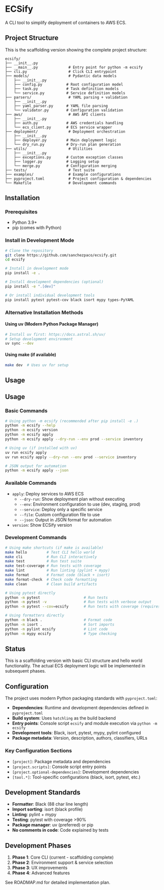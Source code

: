 # ECSify

A CLI tool to simplify deployment of containers to AWS ECS.

## Project Structure

This is the scaffolding version showing the complete project structure:

```
ecsify/
├── __init__.py
├── __main__.py              # Entry point for python -m ecsify
├── cli.py                   # Click CLI entrypoint
├── models/                  # Pydantic data models
│   ├── __init__.py
│   ├── config.py           # Root configuration model
│   ├── task.py             # Task definition models
│   └── service.py          # Service definition models
├── parsers/                 # YAML parsing + validation
│   ├── __init__.py
│   ├── yaml_parser.py      # YAML file parsing
│   └── validator.py        # Configuration validation
├── aws/                     # AWS API clients
│   ├── __init__.py
│   ├── auth.py             # AWS credentials handling
│   └── ecs_client.py       # ECS service wrapper
├── deployment/              # Deployment orchestration
│   ├── __init__.py
│   ├── deployer.py         # Main deployment logic
│   └── dry_run.py          # Dry-run plan generation
├── utils/                   # Utilities
│   ├── __init__.py
│   ├── exceptions.py       # Custom exception classes
│   ├── logger.py           # Logging setup
│   └── merge.py            # Configuration merging
├── tests/                   # Test suite
├── examples/                # Example configurations
├── pyproject.toml           # Project configuration & dependencies
└── Makefile                 # Development commands
```

## Installation

### Prerequisites
- Python 3.9+
- pip (comes with Python)

### Install in Development Mode

```bash
# Clone the repository
git clone https://github.com/sanchezpaco/ecsify.git
cd ecsify

# Install in development mode
pip install -e .

# Install development dependencies (optional)
pip install -e ".[dev]"

# Or install individual development tools
pip install pytest pytest-cov black isort mypy types-PyYAML
```

### Alternative Installation Methods

#### Using uv (Modern Python Package Manager)

```bash
# Install uv first: https://docs.astral.sh/uv/
# Setup development environment
uv sync --dev
```

#### Using make (if available)

```bash
make dev  # Uses uv for setup
```

## Usage

## Usage

### Basic Commands

```bash
# Using python -m ecsify (recommended after pip install -e .)
python -m ecsify --help
python -m ecsify version
python -m ecsify apply
python -m ecsify apply --dry-run --env prod --service inventory

# Using uv (if installed with uv)
uv run ecsify apply
uv run ecsify apply --dry-run --env prod --service inventory

# JSON output for automation
python -m ecsify apply --json
```

### Available Commands

- `apply`: Deploy services to AWS ECS
  - `--dry-run`: Show deployment plan without executing
  - `--env`: Environment configuration to use (dev, staging, prod)
  - `--service`: Deploy only a specific service
  - `--file`: Custom configuration file to use
  - `--json`: Output in JSON format for automation
- `version`: Show ECSify version

### Development Commands

```bash
# Using make shortcuts (if make is available)
make hello         # Test CLI hello world
make cli           # Run CLI interactively
make test          # Run test suite
make test-coverage # Run tests with coverage
make lint          # Run linting (pylint + mypy)
make format        # Format code (black + isort)
make format-check  # Check code formatting
make clean         # Clean build artifacts

# Using pytest directly
python -m pytest                    # Run tests
python -m pytest -v                 # Run tests with verbose output
python -m pytest --cov=ecsify       # Run tests with coverage (requires pytest-cov)

# Using formatters directly
python -m black .                   # Format code
python -m isort .                   # Sort imports
python -m pylint ecsify             # Lint code
python -m mypy ecsify               # Type checking
```

## Status

This is a scaffolding version with basic CLI structure and hello world functionality.
The actual ECS deployment logic will be implemented in subsequent phases.

## Configuration

The project uses modern Python packaging standards with `pyproject.toml`:
- **Dependencies**: Runtime and development dependencies defined in `pyproject.toml`
- **Build system**: Uses `hatchling` as the build backend
- **Entry points**: Console script `ecsify` and module execution via `python -m ecsify`
- **Development tools**: Black, isort, pytest, mypy, pylint configured
- **Package metadata**: Version, description, authors, classifiers, URLs

### Key Configuration Sections

- `[project]`: Package metadata and dependencies
- `[project.scripts]`: Console script entry points
- `[project.optional-dependencies]`: Development dependencies
- `[tool.*]`: Tool-specific configurations (black, isort, pytest, etc.)

## Development Standards

- **Formatter**: Black (88 char line length)
- **Import sorting**: isort (black profile)
- **Linting**: pylint + mypy
- **Testing**: pytest with coverage >90%
- **Package manager**: uv (preferred) or pip
- **No comments in code**: Code explained by tests

## Development Phases

1. **Phase 1**: Core CLI (current - scaffolding complete)
2. **Phase 2**: Environment support & service selection
3. **Phase 3**: UX improvements
4. **Phase 4**: Advanced features

See ROADMAP.md for detailed implementation plan.